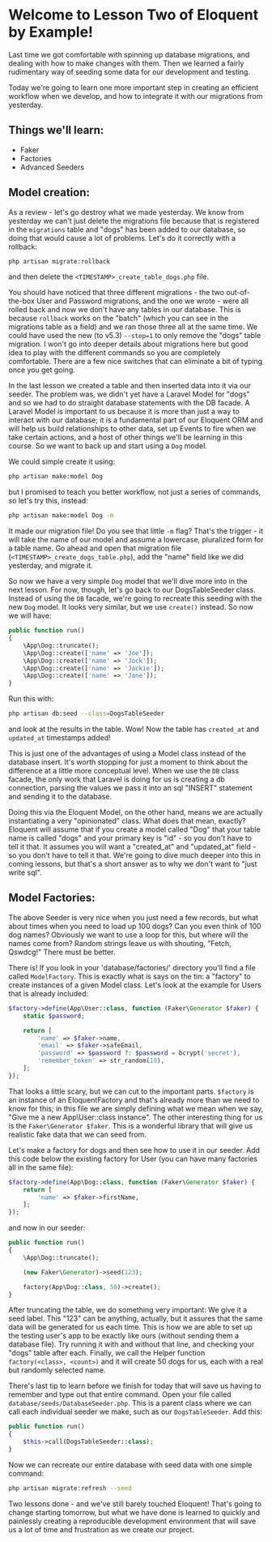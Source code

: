 # Welcome to Lesson Two of Eloquent by Example!

Last time we got comfortable with spinning up database migrations, and dealing with how to make changes with them. Then we learned a fairly rudimentary way of seeding some data for our development and testing.

Today we're going to learn one more important step in creating an efficient workflow when we develop, and how to integrate it with our migrations from yesterday.

## Things we'll learn:  
- Faker
- Factories
- Advanced Seeders

## Model creation:
As a review - let's go destroy what we made yesterday. We know from yesterday we can't just delete the migrations file because that is registered in the `migrations` table and "dogs" has been added to our database, so doing that would cause a lot of problems. Let's do it correctly with a rollback:

```bash
php artisan migrate:rollback
```

and then delete the `<TIMESTAMP>_create_table_dogs.php` file.

You should have noticed that three different migrations - the two out-of-the-box User and Password migrations, and the one we wrote - were all rolled back and now we don't have any tables in our database. This is because `rollback` works on the "batch" (which you can see in the migrations table as a field) and we ran those three all at the same time. We could have used the new (to v5.3) `--step=1` to only remove the "dogs" table migration. I won't go into deeper details about migrations here but good idea to play with the different commands so you are completely comfortable. There are a few nice switches that can eliminate a bit of typing once you get going.

In the last lesson we created a table and then inserted data into it via our seeder. The problem was, we didn't yet have a Laravel Model for "dogs" and so we had to do straight database statements with the DB facade. A Laravel Model is important to us because it is more than just a way to interact with our database; it is a fundamental part of our Eloquent ORM and will help us build relationships to other data, set up Events to fire when we take certain actions, and a host of other things we'll be learning in this course. So we want to back up and start using a `Dog` model.

We could simple create it using:

```bash
php artisan make:model Dog
```

but I promised to teach you better workflow, not just a series of commands, so let's try this, instead:

```bash
php artisan make:model Dog -m
```

It made our migration file! Do you see that little `-m` flag? That's the trigger - it will take the name of our model and assume a lowercase, pluralized form for a table name. Go ahead and open that migration file (`<TIMESTAMP>_create_dogs_table.php`), add the "name" field like we did yesterday, and migrate it.

So now we have a very simple `Dog` model that we'll dive more into in the next lesson. For now, though, let's go back to our DogsTableSeeder class. Instead of using the `DB` facade, we're going to recreate this seeding with the new `Dog` model. It looks very similar, but we use `create()` instead. So now we will have:

```php
public function run()
{
    \App\Dog::truncate();
    \App\Dog::create(['name' => 'Joe']);
    \App\Dog::create(['name' => 'Jock']);
    \App\Dog::create(['name' => 'Jackie']);
    \App\Dog::create(['name' => 'Jane']);
}
```

Run this with:

```bash
php artisan db:seed --class=DogsTableSeeder
```

and look at the results in the table. Wow! Now the table has `created_at` and `updated_at` timestamps added!

This is just one of the advantages of using a Model class instead of the database insert. It's worth stopping for just a moment to think about the difference at a little more conceptual level. When we use the `DB` class facade, the only work that Laravel is doing for us is creating a db connection, parsing the values we pass it into an sql "INSERT" statement and sending it to the database.

Doing this via the Eloquent Model, on the other hand, means we are actually instantiating a very "opinionated" class. What does that mean, exactly? Eloquent will assume that if you create a model called "Dog" that your table name is called "dogs" and your primary key is "id" - so you don't have to tell it that. It assumes you will want a "created_at" and "updated_at" field - so you don't have to tell it that. We're going to dive much deeper into this in coming lessons, but that's a short answer as to why we don't want to "just write sql".

## Model Factories:

The above Seeder is very nice when you just need a few records, but what about times when you need to load up 100 dogs? Can you even think of 100 dog names? Obviously we want to use a loop for this, but where will the names come from? Random strings leave us with shouting, "Fetch, Qswdcg!" There must be better.

There is! If you look in your 'database/factories/' directory you'll find a file called `ModelFactory`. This is exactly what is says on the tin: a "factory" to create instances of a given Model class. Let's look at the example for Users that is already included:

```php
$factory->define(App\User::class, function (Faker\Generator $faker) {
    static $password;

    return [
        'name' => $faker->name,
        'email' => $faker->safeEmail,
        'password' => $password ?: $password = bcrypt('secret'),
        'remember_token' => str_random(10),
    ];
});
```

That looks a little scary, but we can cut to the important parts. `$factory` is an instance of an EloquentFactory and that's already more than we need to know for this; in this file we are simply defining what we mean when we say, "Give me a new App\User::class instance". The other interesting thing for us is the `Faker\Generator $faker`. This is a wonderful library that will give us realistic fake data that we can seed from.

Let's make a factory for dogs and then see how to use it in our seeder. Add this code below the existing factory for User (you can have many factories all in the same file):

```php
$factory->define(App\Dog::class, function (Faker\Generator $faker) {
    return [
        'name' => $faker->firstName,
    ];
});
```

and now in our seeder:

```php
public function run()
{
    \App\Dog::truncate();

    (new Faker\Generator)->seed(123);

    factory(App\Dog::class, 50)->create();
}
```

After truncating the table, we do something very important: We give it a seed label. This "123" can be anything, actually, but it assures that the same data will be generated for us each time. This is how we are able to set up the testing user's app to be exactly like ours (without sending them a database file). Try running it with and without that line, and checking your "dogs" table after each. Finally, we call the Helper function `factory(<class>, <count>)` and it will create 50 dogs for us, each with a real but randomly selected name.

There's last tip to learn before we finish for today that will save us having to remember and type out that entire command. Open your file called `database/seeds/DatabaseSeeder.php`. This is a parent class where we can call each individual seeder we make, such as our `DogsTableSeeder`. Add this:

```php
public function run()
{
    $this->call(DogsTableSeeder::class);
}
```

Now we can recreate our entire database with seed data with one simple command:

```bash
php artisan migrate:refresh --seed
```

Two lessons done - and we've still barely touched Eloquent! That's going to change starting tomorrow, but what we have done is learned to quickly and painlessly creating a reproducible development environment that will save us a lot of time and frustration as we create our project.